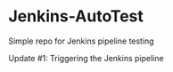 # Jenkins-AutoTest
 Simple repo for Jenkins pipeline testing


Update #1: Triggering the Jenkins pipeline 
